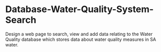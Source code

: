 # Database-Water-Quality-System-Search
Design a web page to search, view and add data relating to the Water Quality database which stores data about water quality measures in SA water.
